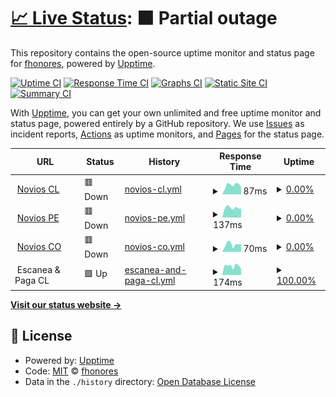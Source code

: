 # [📈 Live Status](https://fhonores.github.io/upptime): <!--live status--> **🟧 Partial outage**

This repository contains the open-source uptime monitor and status page for [fhonores](https://fhonores.github.io/upptime), powered by [Upptime](https://github.com/upptime/upptime).

[![Uptime CI](https://github.com/fhonores/upptime/workflows/Uptime%20CI/badge.svg)](https://github.com/fhonores/upptime/actions?query=workflow%3A%22Uptime+CI%22)
[![Response Time CI](https://github.com/fhonores/upptime/workflows/Response%20Time%20CI/badge.svg)](https://github.com/fhonores/upptime/actions?query=workflow%3A%22Response+Time+CI%22)
[![Graphs CI](https://github.com/fhonores/upptime/workflows/Graphs%20CI/badge.svg)](https://github.com/fhonores/upptime/actions?query=workflow%3A%22Graphs+CI%22)
[![Static Site CI](https://github.com/fhonores/upptime/workflows/Static%20Site%20CI/badge.svg)](https://github.com/fhonores/upptime/actions?query=workflow%3A%22Static+Site+CI%22)
[![Summary CI](https://github.com/fhonores/upptime/workflows/Summary%20CI/badge.svg)](https://github.com/fhonores/upptime/actions?query=workflow%3A%22Summary+CI%22)

With [Upptime](https://upptime.js.org), you can get your own unlimited and free uptime monitor and status page, powered entirely by a GitHub repository. We use [Issues](https://github.com/fhonores/upptime/issues) as incident reports, [Actions](https://github.com/fhonores/upptime/actions) as uptime monitors, and [Pages](https://fhonores.github.io/upptime) for the status page.

<!--start: status pages-->
<!-- This summary is generated by Upptime (https://github.com/upptime/upptime) -->
<!-- Do not edit this manually, your changes will be overwritten -->
<!-- prettier-ignore -->
| URL | Status | History | Response Time | Uptime |
| --- | ------ | ------- | ------------- | ------ |
| <img alt="" src="https://icons.duckduckgo.com/ip3/www.noviosfalabella.com.ico" height="13"> [Novios CL](https://www.noviosfalabella.com/novios-cl/public/inicio.do) | 🟥 Down | [novios-cl.yml](https://github.com/fhonores/upptime/commits/HEAD/history/novios-cl.yml) | <details><summary><img alt="Response time graph" src="./graphs/novios-cl/response-time-week.png" height="20"> 87ms</summary><br><a href="https://fhonores.github.io/upptime/history/novios-cl"><img alt="Response time 1384" src="https://img.shields.io/endpoint?url=https%3A%2F%2Fraw.githubusercontent.com%2Ffhonores%2Fupptime%2FHEAD%2Fapi%2Fnovios-cl%2Fresponse-time.json"></a><br><a href="https://fhonores.github.io/upptime/history/novios-cl"><img alt="24-hour response time 69" src="https://img.shields.io/endpoint?url=https%3A%2F%2Fraw.githubusercontent.com%2Ffhonores%2Fupptime%2FHEAD%2Fapi%2Fnovios-cl%2Fresponse-time-day.json"></a><br><a href="https://fhonores.github.io/upptime/history/novios-cl"><img alt="7-day response time 87" src="https://img.shields.io/endpoint?url=https%3A%2F%2Fraw.githubusercontent.com%2Ffhonores%2Fupptime%2FHEAD%2Fapi%2Fnovios-cl%2Fresponse-time-week.json"></a><br><a href="https://fhonores.github.io/upptime/history/novios-cl"><img alt="30-day response time 85" src="https://img.shields.io/endpoint?url=https%3A%2F%2Fraw.githubusercontent.com%2Ffhonores%2Fupptime%2FHEAD%2Fapi%2Fnovios-cl%2Fresponse-time-month.json"></a><br><a href="https://fhonores.github.io/upptime/history/novios-cl"><img alt="1-year response time 1318" src="https://img.shields.io/endpoint?url=https%3A%2F%2Fraw.githubusercontent.com%2Ffhonores%2Fupptime%2FHEAD%2Fapi%2Fnovios-cl%2Fresponse-time-year.json"></a></details> | <details><summary><a href="https://fhonores.github.io/upptime/history/novios-cl">0.00%</a></summary><a href="https://fhonores.github.io/upptime/history/novios-cl"><img alt="All-time uptime 82.21%" src="https://img.shields.io/endpoint?url=https%3A%2F%2Fraw.githubusercontent.com%2Ffhonores%2Fupptime%2FHEAD%2Fapi%2Fnovios-cl%2Fuptime.json"></a><br><a href="https://fhonores.github.io/upptime/history/novios-cl"><img alt="24-hour uptime 0.00%" src="https://img.shields.io/endpoint?url=https%3A%2F%2Fraw.githubusercontent.com%2Ffhonores%2Fupptime%2FHEAD%2Fapi%2Fnovios-cl%2Fuptime-day.json"></a><br><a href="https://fhonores.github.io/upptime/history/novios-cl"><img alt="7-day uptime 0.00%" src="https://img.shields.io/endpoint?url=https%3A%2F%2Fraw.githubusercontent.com%2Ffhonores%2Fupptime%2FHEAD%2Fapi%2Fnovios-cl%2Fuptime-week.json"></a><br><a href="https://fhonores.github.io/upptime/history/novios-cl"><img alt="30-day uptime 0.00%" src="https://img.shields.io/endpoint?url=https%3A%2F%2Fraw.githubusercontent.com%2Ffhonores%2Fupptime%2FHEAD%2Fapi%2Fnovios-cl%2Fuptime-month.json"></a><br><a href="https://fhonores.github.io/upptime/history/novios-cl"><img alt="1-year uptime 78.98%" src="https://img.shields.io/endpoint?url=https%3A%2F%2Fraw.githubusercontent.com%2Ffhonores%2Fupptime%2FHEAD%2Fapi%2Fnovios-cl%2Fuptime-year.json"></a></details>
| <img alt="" src="https://icons.duckduckgo.com/ip3/www.noviosfalabella.com.pe.ico" height="13"> [Novios PE](https://www.noviosfalabella.com.pe/novios-pe/public/inicio.do) | 🟥 Down | [novios-pe.yml](https://github.com/fhonores/upptime/commits/HEAD/history/novios-pe.yml) | <details><summary><img alt="Response time graph" src="./graphs/novios-pe/response-time-week.png" height="20"> 137ms</summary><br><a href="https://fhonores.github.io/upptime/history/novios-pe"><img alt="Response time 1408" src="https://img.shields.io/endpoint?url=https%3A%2F%2Fraw.githubusercontent.com%2Ffhonores%2Fupptime%2FHEAD%2Fapi%2Fnovios-pe%2Fresponse-time.json"></a><br><a href="https://fhonores.github.io/upptime/history/novios-pe"><img alt="24-hour response time 124" src="https://img.shields.io/endpoint?url=https%3A%2F%2Fraw.githubusercontent.com%2Ffhonores%2Fupptime%2FHEAD%2Fapi%2Fnovios-pe%2Fresponse-time-day.json"></a><br><a href="https://fhonores.github.io/upptime/history/novios-pe"><img alt="7-day response time 137" src="https://img.shields.io/endpoint?url=https%3A%2F%2Fraw.githubusercontent.com%2Ffhonores%2Fupptime%2FHEAD%2Fapi%2Fnovios-pe%2Fresponse-time-week.json"></a><br><a href="https://fhonores.github.io/upptime/history/novios-pe"><img alt="30-day response time 360" src="https://img.shields.io/endpoint?url=https%3A%2F%2Fraw.githubusercontent.com%2Ffhonores%2Fupptime%2FHEAD%2Fapi%2Fnovios-pe%2Fresponse-time-month.json"></a><br><a href="https://fhonores.github.io/upptime/history/novios-pe"><img alt="1-year response time 1309" src="https://img.shields.io/endpoint?url=https%3A%2F%2Fraw.githubusercontent.com%2Ffhonores%2Fupptime%2FHEAD%2Fapi%2Fnovios-pe%2Fresponse-time-year.json"></a></details> | <details><summary><a href="https://fhonores.github.io/upptime/history/novios-pe">0.00%</a></summary><a href="https://fhonores.github.io/upptime/history/novios-pe"><img alt="All-time uptime 80.44%" src="https://img.shields.io/endpoint?url=https%3A%2F%2Fraw.githubusercontent.com%2Ffhonores%2Fupptime%2FHEAD%2Fapi%2Fnovios-pe%2Fuptime.json"></a><br><a href="https://fhonores.github.io/upptime/history/novios-pe"><img alt="24-hour uptime 0.00%" src="https://img.shields.io/endpoint?url=https%3A%2F%2Fraw.githubusercontent.com%2Ffhonores%2Fupptime%2FHEAD%2Fapi%2Fnovios-pe%2Fuptime-day.json"></a><br><a href="https://fhonores.github.io/upptime/history/novios-pe"><img alt="7-day uptime 0.00%" src="https://img.shields.io/endpoint?url=https%3A%2F%2Fraw.githubusercontent.com%2Ffhonores%2Fupptime%2FHEAD%2Fapi%2Fnovios-pe%2Fuptime-week.json"></a><br><a href="https://fhonores.github.io/upptime/history/novios-pe"><img alt="30-day uptime 0.00%" src="https://img.shields.io/endpoint?url=https%3A%2F%2Fraw.githubusercontent.com%2Ffhonores%2Fupptime%2FHEAD%2Fapi%2Fnovios-pe%2Fuptime-month.json"></a><br><a href="https://fhonores.github.io/upptime/history/novios-pe"><img alt="1-year uptime 77.12%" src="https://img.shields.io/endpoint?url=https%3A%2F%2Fraw.githubusercontent.com%2Ffhonores%2Fupptime%2FHEAD%2Fapi%2Fnovios-pe%2Fuptime-year.json"></a></details>
| <img alt="" src="https://icons.duckduckgo.com/ip3/www.noviosfalabella.com.co.ico" height="13"> [Novios CO](https://www.noviosfalabella.com.co/novios-co/public/inicio.do) | 🟥 Down | [novios-co.yml](https://github.com/fhonores/upptime/commits/HEAD/history/novios-co.yml) | <details><summary><img alt="Response time graph" src="./graphs/novios-co/response-time-week.png" height="20"> 70ms</summary><br><a href="https://fhonores.github.io/upptime/history/novios-co"><img alt="Response time 1395" src="https://img.shields.io/endpoint?url=https%3A%2F%2Fraw.githubusercontent.com%2Ffhonores%2Fupptime%2FHEAD%2Fapi%2Fnovios-co%2Fresponse-time.json"></a><br><a href="https://fhonores.github.io/upptime/history/novios-co"><img alt="24-hour response time 71" src="https://img.shields.io/endpoint?url=https%3A%2F%2Fraw.githubusercontent.com%2Ffhonores%2Fupptime%2FHEAD%2Fapi%2Fnovios-co%2Fresponse-time-day.json"></a><br><a href="https://fhonores.github.io/upptime/history/novios-co"><img alt="7-day response time 70" src="https://img.shields.io/endpoint?url=https%3A%2F%2Fraw.githubusercontent.com%2Ffhonores%2Fupptime%2FHEAD%2Fapi%2Fnovios-co%2Fresponse-time-week.json"></a><br><a href="https://fhonores.github.io/upptime/history/novios-co"><img alt="30-day response time 66" src="https://img.shields.io/endpoint?url=https%3A%2F%2Fraw.githubusercontent.com%2Ffhonores%2Fupptime%2FHEAD%2Fapi%2Fnovios-co%2Fresponse-time-month.json"></a><br><a href="https://fhonores.github.io/upptime/history/novios-co"><img alt="1-year response time 1333" src="https://img.shields.io/endpoint?url=https%3A%2F%2Fraw.githubusercontent.com%2Ffhonores%2Fupptime%2FHEAD%2Fapi%2Fnovios-co%2Fresponse-time-year.json"></a></details> | <details><summary><a href="https://fhonores.github.io/upptime/history/novios-co">0.00%</a></summary><a href="https://fhonores.github.io/upptime/history/novios-co"><img alt="All-time uptime 82.62%" src="https://img.shields.io/endpoint?url=https%3A%2F%2Fraw.githubusercontent.com%2Ffhonores%2Fupptime%2FHEAD%2Fapi%2Fnovios-co%2Fuptime.json"></a><br><a href="https://fhonores.github.io/upptime/history/novios-co"><img alt="24-hour uptime 0.00%" src="https://img.shields.io/endpoint?url=https%3A%2F%2Fraw.githubusercontent.com%2Ffhonores%2Fupptime%2FHEAD%2Fapi%2Fnovios-co%2Fuptime-day.json"></a><br><a href="https://fhonores.github.io/upptime/history/novios-co"><img alt="7-day uptime 0.00%" src="https://img.shields.io/endpoint?url=https%3A%2F%2Fraw.githubusercontent.com%2Ffhonores%2Fupptime%2FHEAD%2Fapi%2Fnovios-co%2Fuptime-week.json"></a><br><a href="https://fhonores.github.io/upptime/history/novios-co"><img alt="30-day uptime 0.00%" src="https://img.shields.io/endpoint?url=https%3A%2F%2Fraw.githubusercontent.com%2Ffhonores%2Fupptime%2FHEAD%2Fapi%2Fnovios-co%2Fuptime-month.json"></a><br><a href="https://fhonores.github.io/upptime/history/novios-co"><img alt="1-year uptime 79.47%" src="https://img.shields.io/endpoint?url=https%3A%2F%2Fraw.githubusercontent.com%2Ffhonores%2Fupptime%2FHEAD%2Fapi%2Fnovios-co%2Fuptime-year.json"></a></details>
| <img alt="" src="https://icons.duckduckgo.com/ip3/null.ico" height="13"> Escanea & Paga CL | 🟩 Up | [escanea-and-paga-cl.yml](https://github.com/fhonores/upptime/commits/HEAD/history/escanea-and-paga-cl.yml) | <details><summary><img alt="Response time graph" src="./graphs/escanea-and-paga-cl/response-time-week.png" height="20"> 174ms</summary><br><a href="https://fhonores.github.io/upptime/history/escanea-and-paga-cl"><img alt="Response time 160" src="https://img.shields.io/endpoint?url=https%3A%2F%2Fraw.githubusercontent.com%2Ffhonores%2Fupptime%2FHEAD%2Fapi%2Fescanea-and-paga-cl%2Fresponse-time.json"></a><br><a href="https://fhonores.github.io/upptime/history/escanea-and-paga-cl"><img alt="24-hour response time 114" src="https://img.shields.io/endpoint?url=https%3A%2F%2Fraw.githubusercontent.com%2Ffhonores%2Fupptime%2FHEAD%2Fapi%2Fescanea-and-paga-cl%2Fresponse-time-day.json"></a><br><a href="https://fhonores.github.io/upptime/history/escanea-and-paga-cl"><img alt="7-day response time 174" src="https://img.shields.io/endpoint?url=https%3A%2F%2Fraw.githubusercontent.com%2Ffhonores%2Fupptime%2FHEAD%2Fapi%2Fescanea-and-paga-cl%2Fresponse-time-week.json"></a><br><a href="https://fhonores.github.io/upptime/history/escanea-and-paga-cl"><img alt="30-day response time 149" src="https://img.shields.io/endpoint?url=https%3A%2F%2Fraw.githubusercontent.com%2Ffhonores%2Fupptime%2FHEAD%2Fapi%2Fescanea-and-paga-cl%2Fresponse-time-month.json"></a><br><a href="https://fhonores.github.io/upptime/history/escanea-and-paga-cl"><img alt="1-year response time 157" src="https://img.shields.io/endpoint?url=https%3A%2F%2Fraw.githubusercontent.com%2Ffhonores%2Fupptime%2FHEAD%2Fapi%2Fescanea-and-paga-cl%2Fresponse-time-year.json"></a></details> | <details><summary><a href="https://fhonores.github.io/upptime/history/escanea-and-paga-cl">100.00%</a></summary><a href="https://fhonores.github.io/upptime/history/escanea-and-paga-cl"><img alt="All-time uptime 99.98%" src="https://img.shields.io/endpoint?url=https%3A%2F%2Fraw.githubusercontent.com%2Ffhonores%2Fupptime%2FHEAD%2Fapi%2Fescanea-and-paga-cl%2Fuptime.json"></a><br><a href="https://fhonores.github.io/upptime/history/escanea-and-paga-cl"><img alt="24-hour uptime 100.00%" src="https://img.shields.io/endpoint?url=https%3A%2F%2Fraw.githubusercontent.com%2Ffhonores%2Fupptime%2FHEAD%2Fapi%2Fescanea-and-paga-cl%2Fuptime-day.json"></a><br><a href="https://fhonores.github.io/upptime/history/escanea-and-paga-cl"><img alt="7-day uptime 100.00%" src="https://img.shields.io/endpoint?url=https%3A%2F%2Fraw.githubusercontent.com%2Ffhonores%2Fupptime%2FHEAD%2Fapi%2Fescanea-and-paga-cl%2Fuptime-week.json"></a><br><a href="https://fhonores.github.io/upptime/history/escanea-and-paga-cl"><img alt="30-day uptime 100.00%" src="https://img.shields.io/endpoint?url=https%3A%2F%2Fraw.githubusercontent.com%2Ffhonores%2Fupptime%2FHEAD%2Fapi%2Fescanea-and-paga-cl%2Fuptime-month.json"></a><br><a href="https://fhonores.github.io/upptime/history/escanea-and-paga-cl"><img alt="1-year uptime 99.97%" src="https://img.shields.io/endpoint?url=https%3A%2F%2Fraw.githubusercontent.com%2Ffhonores%2Fupptime%2FHEAD%2Fapi%2Fescanea-and-paga-cl%2Fuptime-year.json"></a></details>

<!--end: status pages-->

[**Visit our status website →**](https://fhonores.github.io/upptime)

## 📄 License

- Powered by: [Upptime](https://github.com/upptime/upptime)
- Code: [MIT](./LICENSE) © [fhonores](https://fhonores.github.io/upptime)
- Data in the `./history` directory: [Open Database License](https://opendatacommons.org/licenses/odbl/1-0/)
